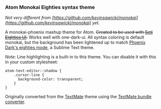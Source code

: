 ### Atom Monokai Eighties syntax theme

*Not very different from [https://github.com/kevinsawicki/monokai](https://github.com/kevinsawicki/monokai) yet.*

A monokai-phoenix mashup theme for Atom. ~~Created to be used with [Seti Eighties UI](https://github.com/justo/seti-eighties-ui).~~ Works well with one-dark-ui. All syntax coloring is default monokai, but the background has been lightened up to match [Phoenix Dark's eighties mode](https://github.com/netatoo/phoenix-theme#eighties-mode-for-selected-tab), a Sublime Text theme.

*Note:* Line highlighting is a built-in to this theme. You can disable it with this in your custom stylesheet:

```
atom-text-editor::shadow {
	.cursor-line {
	  background-color: transparent;
	}
}
```





Originally converted from the [TextMate](http://www.monokai.nl/blog/wp-content/asdev/Monokai.tmTheme)
theme using the [TextMate bundle converter](http://atom.io/docs/latest/converting-a-text-mate-theme).

<!-- ![](https://f.cloud.github.com/assets/671378/2265671/d02ebee8-9e85-11e3-9b8c-12b2cb7015e3.png) -->